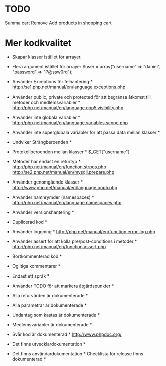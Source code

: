 

TODO
====

Summa cart
Remove Add products in shopping cart


Mer kodkvalitet
===
* Skapar klasser istället för arrayer.
* Flera argument istället för arrayer 
$user = array("username" => "daniel", "password" => "P@ssw0rd");


* Använder Exceptions för felhantering *
http://se1.php.net/manual/en/language.exceptions.php

* Använder public, private och protected för att begränsa åtkomst till metoder och medlemsvariabler *
http://php.net/manual/en/language.oop5.visibility.php

* Använder inte globala variabler *
http://php.net/manual/en/language.variables.scope.php

* Använder inte superglobala variabler för att passa data mellan klasser *
* Undviker Strängberoenden *
* Protokollberoenden mellan klasser *
$_GET["username"]

* Metoder har endast en returtyp *
http://php.net/manual/en/function.strpos.php
http://se2.php.net/manual/en/mysqli.prepare.php

* Använder genomgående klasser *
http://www.php.net/manual/en/language.oop5.php

* Använder namnrymder (namespaces) *
http://php.net/manual/en/language.namespaces.php

* Använder versionshantering *
* Duplicerad kod *
* Använder loggning *
http://php.net/manual/en/function.error-log.php

* Använder assert för att kolla pre/post-conditions i metoder *
http://php.net/manual/en/function.assert.php

* Bortkommenterad kod *
* Ogiltiga kommentarer *
* Endast ett språk *
* Använder TODO för att markera åtgärdspunkter *
* Alla returvärden är dokumenterade *
* Alla parametrar är dokumenterade *
* Undantag som kastas är dokumenterade *
* Medlemsvariabler är dokumenterade *
* Svår kod är dokumenterad *
http://www.phpdoc.org/

* Det finns utvecklardokumentation *
* Det finns användardokumentation *
Checklista för release finns dokumenterad *